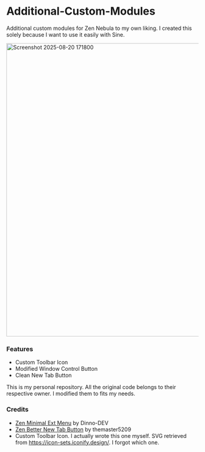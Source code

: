 # Additional-Custom-Modules
Additional custom modules for Zen Nebula to my own liking. I created this solely because I want to use it easily with Sine.

<img width="1366" height="768" alt="Screenshot 2025-08-20 171800" src="https://github.com/user-attachments/assets/cbab82d0-0b84-4413-a438-0846ef74e80a" />

### Features 
- Custom Toolbar Icon
- Modified Window Control Button
- Clean New Tab Button

This is my personal repository. All the original code belongs to their respective owner. I modified them to fits my needs.

### Credits
- [Zen Minimal Ext Menu](https://github.com/Dinno-DEV/zen-minimal-exit-menu) by Dinno-DEV
- [Zen Better New Tab Button](https://github.com/themaster5209/zen-better-new-tab-button) by themaster5209
- Custom Toolbar Icon. I actually wrote this one myself. SVG retrieved from https://icon-sets.iconify.design/. I forgot which one.

